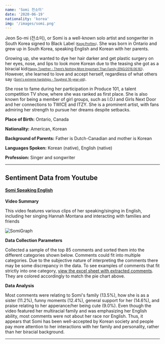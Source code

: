 ```yaml
---
name: 'Somi 전소미'
date: '2020-06-19'
nationality: 'korea'
img: '/images/somi.png'
---
```



Jeon So-mi (전소미), or Somi is a well-known solo artist and songwriter in South Korea signed to Black Label <sub><sup>([Kpop Profiles](https://surp2020.racheljn.vercel.app/sources))</sup></sub>. She was born in Ontario and grew up in South Korea, speaking English and Korean with her parents.

Growing up, she wanted to dye her hair darker and get plastic surgery on her eyes, nose, and lips to look more Korean due to the teasing she got as a biracial kid<sub><sup>([Happy Together - There’s Nothing More Important Than Family [ENG/2016.06.16]](https://youtu.be/Lyy6a6cwqjU))</sup></sub>. However, she learned to love and accept herself, regardless of what others say <sub><sup>([Somi's extreme hardships - Toughest 16-year-old](https://www.youtube.com/watch?v=COT110knhb8))</sup></sub>.

She rose to fame during her participation in Produce 101, a talent competition TV show, where she was ranked as first place. She is also known for being a member of girl groups, such as I.O.I and Girls Next Door and her connections to TWICE and ITZY. She is a prominent artist, with fans admiring her strength to pursue her dreams despite setbacks.

**Place of Birth:** Ontario, Canada

**Nationality:** American, Korean

**Background of Parents:** Father is Dutch-Canadian and mother is Korean

**Languages Spoken:** Korean (native), English (native)

**Profession:** Singer and songwriter

---

## Sentiment Data from Youtube

#### [Somi Speaking English](https://www.youtube.com/watch?v=BVfottzlrG8&t)

**Video Summary**

This video features various clips of her speaking/singing in English, including her singing Hannah Montana and interacting with families and friends

![SomiGraph](/images/somi/somigraph.svg)


**Data Collection Parameters**

 Collected a sample of the top 85 comments and sorted them into the different categories shown below. Comments could fit into multiple categories.
 Due to the subjective nature of interpreting the comments there may be some discrepancy in the data.
 To see examples of comments that fit strictly into one category, [view the excel sheet with extracted comments](https://docs.google.com/spreadsheets/d/1hDQDvAlRN8tfBS0MmrjOAA7nNPxfTUTITiJRdt-6ixM/edit?usp=sharing).
 They are colored accordingly to match the pie chart above.

**Data Analysis**

Most comments were relating to Somi's family (13.5%), how she is as a sister (11.2%), funny moments (12.4%), general support for her (14.6%), and praise relating to her apperance/her being cute (9.0%). Even though the video featured her multiracial family and was emphasizing her English ability, most comments were not about her race nor English. Thus, it appears that Somi has been well-accepted by Korean society and people pay more attention to her interactions with her family and personality, rather than her biracial background.

---
